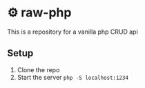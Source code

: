 # ⚙️ raw-php

This is a repository for a vanilla php CRUD api

## Setup

1. Clone the repo
2. Start the server `php -S localhost:1234`
